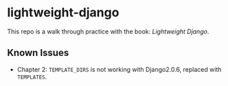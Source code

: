 # lightweight-django

This repo is a walk through practice with the book: *Lightweight Django*.

## Known Issues

- Chapter 2: `TEMPLATE_DIRS` is not working with Django2.0.6, replaced with `TEMPLATES`.
